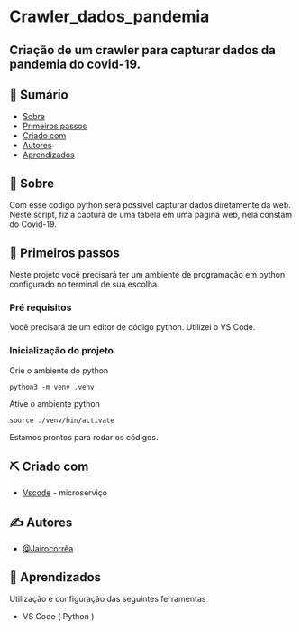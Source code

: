 # Crawler_dados_pandemia
## Criação de um crawler para capturar dados da pandemia do covid-19.




</p>

## 📝 Sumário

- [Sobre](#sobre)
- [Primeiros passos](#primeiros_passos)
- [Criado com](#criado_com)
- [Autores](#autores)
- [Aprendizados](#Aprendizados)

## 🧐 Sobre <a name = "sobre"></a>

Com esse codigo python será possivel capturar dados diretamente da web. Neste script, fiz a captura
de uma tabela em uma pagina web, nela constam do Covid-19. 


## 🏁 Primeiros passos <a name = "primeiros_passos"></a>

Neste projeto você precisará ter um ambiente de programação em python configurado no terminal de sua escolha.

### Pré requisitos

Você precisará de um editor de código python. Utilizei o VS Code.


### Inicialização do projeto

Crie o ambiente do python

```
python3 -m venv .venv
```

Ative o ambiente python

```
source ./venv/bin/activate
```


Estamos prontos para rodar os códigos.



## ⛏️ Criado com <a name = "criado_com"></a>

- [Vscode](https://code.visualstudio.com/) - microserviço

## ✍️ Autores <a name = "autores"></a>

- [@Jairocorrêa](https://www.linkedin.com/in/jairo-corr%C3%AAa-a48456120/)


## 🎉 Aprendizados <a name = "aprendizados"></a>

Utilização e configuração das seguintes ferramentas

- VS Code ( Python )

